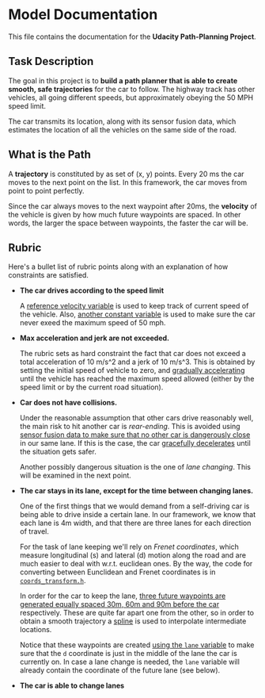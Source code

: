 # Model Documentation

This file contains the documentation for the **Udacity Path-Planning Project**.

## Task Description

The goal in this project is to **build a path planner that is able to create smooth, safe trajectories** for the car to follow. The highway track has other vehicles, all going different speeds, but approximately obeying the 50 MPH speed limit.

The car transmits its location, along with its sensor fusion data, which estimates the location of all the vehicles on the same side of the road.

## What is the Path

A **trajectory** is constituted by as set of (x, y) points. Every 20 ms the car moves to the next point on the list.
In this framework, the car moves from point to point perfectly.

Since the car always moves to the next waypoint after 20ms, the **velocity** of the vehicle is given by how much future waypoints are spaced.
In other words, the larger the space between waypoints, the faster the car will be.

## Rubric

Here's a bullet list of rubric points along with an explanation of how constraints are satisfied.

- **The car drives according to the speed limit**

    A [reference velocity variable](https://github.com/ndrplz/self-driving-car/blob/7b0d9e057931667a04422649fee6d017b3ef7475/project_11_path_planning/src/main.cpp#L74) is used to keep track of current speed of the vehicle. Also, [another constant variable](https://github.com/ndrplz/self-driving-car/blob/7b0d9e057931667a04422649fee6d017b3ef7475/project_11_path_planning/src/utils.h#L13) is used to make sure the car never exeed the maximum speed of 50 mph.

- **Max acceleration and jerk are not exceeded.**
    
    The rubric sets as hard constraint the fact that car does not exceed a total acceleration of 10 m/s^2 and a jerk of 10 m/s^3. This is obtained by setting the initial speed of vehicle to zero, and [gradually accelerating](https://github.com/ndrplz/self-driving-car/blob/7b0d9e057931667a04422649fee6d017b3ef7475/project_11_path_planning/src/main.cpp#L181-L182) until the vehicle has reached the maximum speed allowed (either by the speed limit or by the current road situation).

- **Car does not have collisions.**

    Under the reasonable assumption that other cars drive reasonably well, the main risk to hit another car is *rear-ending*. This is avoided using [sensor fusion data to make sure that no other car is dangerously close](https://github.com/ndrplz/self-driving-car/blob/7b0d9e057931667a04422649fee6d017b3ef7475/project_11_path_planning/src/main.cpp#L133-L134) in our same lane. If this is the case, the car [gracefully decelerates](https://github.com/ndrplz/self-driving-car/blob/7b0d9e057931667a04422649fee6d017b3ef7475/project_11_path_planning/src/main.cpp#L179-L180) until the situation gets safer.
    
    Another possibly dangerous situation is the one of *lane changing*. This will be examined in the next point.
    
- **The car stays in its lane, except for the time between changing lanes.**
    
    One of the first things that we would demand from a self-driving car is being able to drive inside a certain lane. In our framework, we know that each lane is 4m width, and that there are three lanes for each direction of travel.
    
    For the task of lane keeping we'll rely on *Frenet coordinates*, which measure longitudinal (s) and lateral (d) motion along the road and are much easier to deal with w.r.t. euclidean ones. By the way, the code for converting between Eunclidean and Frenet coordinates is in [`coords_transform.h`](https://github.com/ndrplz/self-driving-car/blob/master/project_11_path_planning/src/coords_transform.h).
    
    In order for the car to keep the lane, [three future waypoints are generated equally spaced 30m, 60m and 90m before the car](https://github.com/ndrplz/self-driving-car/blob/50adb2c54ac2e0d5c0878f4c3c73894275ab20c3/project_11_path_planning/src/main.cpp#L215-L218) respectively. These are quite far apart one from the other, so in order to obtain a smooth trajectory a [spline](https://github.com/ndrplz/self-driving-car/blob/611428a30cc28b958dd38a2b3a837897b2a0c0b7/project_11_path_planning/src/main.cpp#L232-L233) is used to interpolate intermediate locations.
    
    Notice that these waypoints are created [using the `lane` variable](https://github.com/ndrplz/self-driving-car/blob/50adb2c54ac2e0d5c0878f4c3c73894275ab20c3/project_11_path_planning/src/main.cpp#L215-L218) to make sure that the `d` coordinate is just in the middle of the lane the car is currently on. In case a lane change is needed, the `lane` variable will already contain the coordinate of the future lane (see below). 

- **The car is able to change lanes**
